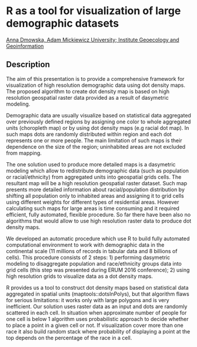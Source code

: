 # R as a tool for visualization of large demographic datasets

[Anna	Dmowska,	Adam Mickiewicz University; Institute Geoecology and Geoinformation]()

## Description

The aim of this presentation is to provide a comprehensive framework for visualization of high resolution demographic data using dot density maps. The proposed algorithm to create dot density map is based on high resolution geospatial raster data provided as a result of dasymetric modeling. 

Demographic data are usually visualize based on statistical data aggregated over previously defined regions by assigning  one color to whole aggregated units (choropleth map) or by using dot density maps (e.g racial dot map). In such maps dots are randomly distributed within region and each dot represents one or more people. The main limitation of such maps is their dependence on the size of the region; uninhabited areas are not excluded from mapping.

The one solution used to produce more detailed maps is a dasymetric modeling which allow to redistribute demographic data (such as population or racial/ethnicity) from aggregated units into geospatial grids cells. The resultant map will be a high resolution geospatial raster dataset. Such map presents more detailed information about racial/population distribution by shifting all population only to inhabited areas and assigning it to grid cells using different weights for different types of residential areas. However calculating such maps for large areas is time consuming and it required efficient, fully automated, flexible procedure. So far there have been also no algorithms that would allow to use high resolution raster data to produce dot density maps. 

We developed an automatic procedure which use R to build fully automated computational environment to work with demographic data in the continental scale (11 millions of records in tabular data and 8 billions of cells).  This procedure consists of 2 steps: 1) performing dasymetric modeling to disaggregate population and race/ethnicity groups data into grid cells (this step was presented during ERUM 2016 conference); 2) using high resolution grids to visualize data as a dot density maps. 

R provides us a tool to construct dot density maps based on statistical data aggregated in spatial units (maptools::dotsInPolys), but that algorithm flaws for serious limitations: it works only with large polygons and is very inefficient. Our solution uses raster data as an input and dots are randomly scattered in each cell. In situation when approximate number of people for one cell is below 1 algorithm uses probabilistic approach to decide whether to place a point in a given cell or not. If visualization cover more than one race it also build random stack where probability of displaying a point at the top depends on the percentage of the race in a cell.